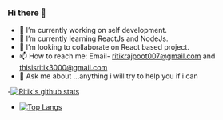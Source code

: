 ### Hi there 👋


- 🔭 I’m currently working on self development.
- 🌱 I’m currently learning ReactJs and NodeJs.
- 👯 I’m looking to collaborate on React based project.
- 📫 How to reach me: Email- ritikrajpoot007@gmail.com and thisisritik3000@gmail.com
- 💬 Ask me about ...anything i will try to help you if i can  



-[![Ritik's github stats](https://github-readme-stats.vercel.app/api?username=rits008)](https://github.com/rits008/github-readme-stats)

- [![Top Langs](https://github-readme-stats.vercel.app/api/top-langs/?username=rits008&layout=compact)](https://github.com/rits008/github-readme-stats)
